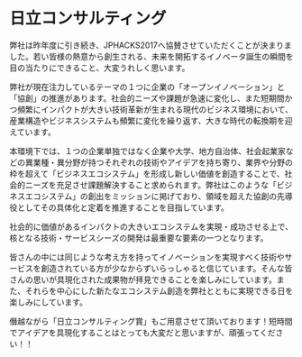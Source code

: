 # 日立コンサルティング

弊社は昨年度に引き続き、JPHACKS2017へ協賛させていただくことが決まりました。若い皆様の熱意から創生される、未来を開拓するイノベータ誕生の瞬間を目の当たりにできること、大変うれしく思います。

弊社が現在注力しているテーマの１つに企業の「オープンイノベーション」と「協創」の推進があります。社会的ニーズや課題が急速に変化し、また短期間かつ頻繁にインパクトが大きい技術革新が生まれる現代のビジネス環境において、産業構造やビジネスシステムも頻繁に変化を繰り返す、大きな時代の転換期を迎えています。

本環境下では、１つの企業単独ではなく企業や大学、地方自治体、社会起業家などの異業種・異分野が持つそれぞれの技術やアイデアを持ち寄り、業界や分野の枠を超えて「ビジネスエコシステム」を形成し新しい価値を創造することで、社会的ニーズを充足させ課題解決すること求められます。弊社はこのような「ビジネスエコシステム」の創出をミッションに掲げており、領域を超えた協創の先導役としてその具体化と定着を推進することを目指しています。

社会的に価値があるインパクトの大きいエコシステムを実現・成功させる上で、核となる技術・サービスシーズの開発は最重要な要素の一つとなります。

皆さんの中には同じような考え方を持ってイノベーションを実現すべく技術やサービスを創造されている方が少なからずいらっしゃると信じています。そんな皆さんの思いが具現化された成果物が拝見できることを楽しみにしています。また、それらを中心にした新たなエコシステム創造を弊社とともに実現できる日を楽しみにしています。

僭越ながら「日立コンサルティング賞」もご用意させて頂いております！短時間でアイデアを具現化することはとっても大変だと思いますが、頑張ってください！！
